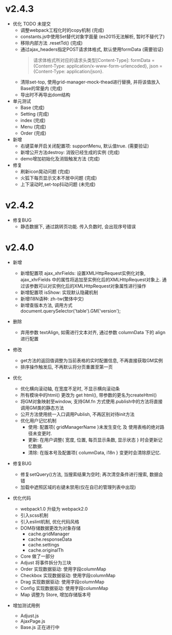 # v2.4.3
- 优化
TODO 未提交
	- 调整webpack工程化时的copy机制 (完成)
	- constants.js中使用Set替代对象字面量 (es2015无法解析, 暂时不替代了)
	- 移除内部方法 .resetTd() (完成)
	- 通过ajax_headers指定POST请求体格式, 默认使用formData (需要验证)
		> 请求体格式所对应的请求头类型[Content-Type]: 
		formData = {Content-Type: application/x-www-form-urlencoded}, json = {Content-Type: application/json}. 
	- 清除set-top, 使用grid-manager-mock-thead进行替换, 并将该值放入Base的常量内 (完成)
	- 导出时不再导出dom结构
- 单元测试
	- Base (完成)
	- Setting (完成)
	- index (完成)
	- Menu (完成)
	- Order (完成)
- 新增
	- 右键菜单开启关闭配置项: supportMenu, 默认值true. (需要验证)
	- 新增公开方法destroy: 消毁已经生成的实例 (完成)
	- demo增加初始化及消毁触发方法 (完成)
- 修复	
	- 刷新icon晃动问题 (完成)
	- 火狐下每页显示文本不居中问题 (完成)
	- 上下滚动时,set-top抖动问题 (未完成)
	
# v2.4.2
- 修复BUG
	- 静态数据下, 通过跳转页功能. 传入负数时, 会出现序号错误
	
# v2.4.0
- 新增
    - 新增配置项 ajax_xhrFields: 设置XMLHttpRequest实例化对象, ajax_xhrFields 中的属性将追加至实例化后的XMLHttpRequest对象上.
                                通过该参数可以对实例化后的XMLHttpRequest对象属性进行操作
	- 新增配置项 isShow: 实现默认隐藏机制
	- 新增I18N语种: zh-tw(繁体中文)
	- 新增查版本方法, 调用方式 document.querySelector('table').GM('version');
    
- 删除
    - 弃用参数 textAlign, 如需进行文本对齐, 通过参数 columnData 下的 align进行配置
    
- 修改    
	- get方法的返回值调整为当前表格的实时配置信息, 不再直接获取GM实例
	- 排序操作触发后, 不再默认将分页重置至第一页
	
- 优化
	- 优化横向滚动轴, 在宽度不足时, 不显示横向滚动条
	- 所有模块中的html() 更改为 get html(), 带参数的更名为createHtml()
	- 将GM对象映射至window, 支持GM.fn 方式使用.publish中的方法将直接调用GM类的静态方法
	- 公开方法使用统一入口调用Publish, 不再区别对待init方法
	- 优化用户记忆机制
		- 使用: 配置项{ gridManagerName }未发生变化 及 使用表格的绝对路径未变更时.
		- 更新: 在用户调整{ 宽度, 位置, 每页显示条数, 显示状态 } 时会更新记忆数据.
		- 清除: 在版本号及配置项{ columnData, i18n } 变更时会清除原记忆.
	
- 修复BUG
    - 修复setQuery()方法, 当搜索结果为空时; 再次清空条件进行搜索, 数据会错
    - 加载中遮照区域的右键未禁用(仅在自已的管理列表中出现)

- 优化代码
	- webpack1.0 升级为 webpack2.0
	- 引入scss机制
	- 引入eslint机制, 优化代码风格
	- DOM存储数据更改为对象存储
		- cache.gridManager
		- cache.responseData
		- cache.settings
		- cache.originalTh
	- Core 做了一部分
	- Adjust 将事件拆分为三块
	- Order 实现数据驱动: 使用字段columnMap
	- Checkbox 实现数据驱动: 使用字段columnMap
    - Drag 实现数据驱动: 使用字段columnMap
    - Config 实现数据驱动: 使用字段columnMap
	- Map 调整为 Store, 增加存储版本号
   
- 增加测试用例
    - Adjust.js
    - AjaxPage.js
    - Base.js 正在进行中
